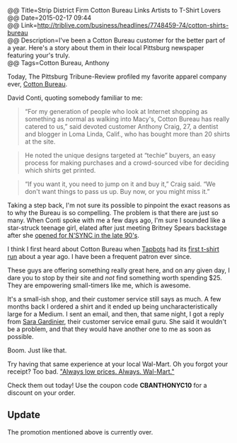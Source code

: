 @@ Title=Strip District Firm Cotton Bureau Links Artists to T-Shirt Lovers  
@@ Date=2015-02-17 09:44  
@@ Link=http://triblive.com/business/headlines/7748459-74/cotton-shirts-bureau  
@@ Description=I've been a Cotton Bureau customer for the better part of a year. Here's a story about them in their local Pittsburg newspaper featuring your's truly.  
@@ Tags=Cotton Bureau, Anthony  

Today, The Pittsburg Tribune-Review profiled my favorite apparel company ever, [Cotton Bureau][cottonbureau]. 

David Conti, quoting somebody familiar to me:
>“For my generation of people who look at Internet shopping as something as normal as walking into Macy's, Cotton Bureau has really catered to us,” said devoted customer Anthony Craig, 27, a dentist and blogger in Loma Linda, Calif., who has bought more than 20 shirts at the site.

>He noted the unique designs targeted at “techie” buyers, an easy process for making purchases and a crowd-sourced vibe for deciding which shirts get printed.

>“If you want it, you need to jump on it and buy it,” Craig said. “We don't want things to pass us up. Buy now, or you might miss it.”

Taking a step back, I'm not sure its possible to pinpoint the exact reasons as to why the Bureau is so compelling. The problem is that there are just so many. When Conti spoke with me a few days ago, I'm sure I sounded like a star-struck teenage girl, elated after just meeting Britney Spears backstage after she [opened for N'SYNC in the late 90's][wikipedia]. 

I think I first heard about Cotton Bureau when [Tapbots][tapbots] had its [first t-shirt run][twitter] about a year ago. I have been a frequent patron ever since.

These guys are offering something really great here, and on any given day, I dare you to stop by their site and *not* find something worth spending $25. They are empowering small-timers like me, which is awesome.

It's a small-ish shop, and their customer service still says as much. A few months back I ordered a shirt and it ended up being uncharacteristically large for a Medium. I sent an email, and then, that same night, I got a reply from [Sara Gardinier][twitter 2], their customer service email guru. She said it wouldn't be a problem, and that they would have another one to me as soon as possible.

Boom. Just like that. 

Try having that same experience at your local Wal-Mart. Oh you forgot your receipt? Too bad. ["Always low prices. Always. Wal-Mart."][usatoday]

Check them out today! Use the coupon code **CBANTHONYC10** for a discount on your order.

<div class="update" id="promo-over-1-update">

<h2>Update</h2>

The promotion mentioned above is currently over.

</div>

[cottonbureau]: http://www.cottonbureau.com
[tapbots]: http://www.tapbots.com/
[twitter]: https://twitter.com/cottonbureau/status/440520932411838465
[twitter 2]: https://twitter.com/saragardinier
[usatoday]: http://usatoday30.usatoday.com/money/industries/retail/2007-09-12-walmart-slogan_N.htm
[wikipedia]: https://en.wikipedia.org/wiki/List_of_Britney_Spears_concert_tours